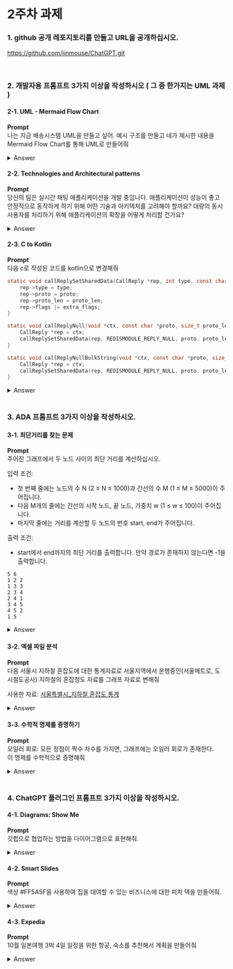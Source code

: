 # 2주차 과제

### 1. github 공개 레포지토리를 만들고 URL을 공개하십시오.
https://github.com/jinmouse/ChatGPT.git

<br>

### 2. 개발자용 프롬프트 3가지 이상을 작성하시오 ( 그 중 한가지는 UML 과제 )
#### 2-1. UML - Mermaid Flow Chart
**Prompt**  
나는 지금 배송시스템 UML을 만들고 싶어. 예시 구조를 만들고 네가 제시한 내용을 Mermaid Flow Chart를 통해 UML로 만들어줘
<details>
<summary>Answer</summary>

먼저, 간단한 배송 시스템의 UML을 설계해볼게요. 여기에는 주요한 클래스와 그들 간의 관계를 포함하겠습니다. 다음은 예시 구조입니다:

Customer:

Attributes: customerID, name, address, phoneNumber
Operations: placeOrder(), trackOrder()
Order:

Attributes: orderID, datePlaced, deliveryDate, status
Operations: updateStatus(), getEstimatedDelivery()
Product:

Attributes: productID, name, price, description
Operations: addStock(), deductStock()
DeliveryPerson:

Attributes: employeeID, name, currentLocation
Operations: assignOrder(), updateLocation()
DeliveryVehicle:

Attributes: vehicleID, type, capacity, currentLocation
Operations: assignDriver(), updateLocation()
관계:

Customer는 여러 개의 Order를 가질 수 있습니다.
각 Order는 여러 개의 Product를 가질 수 있습니다.
Order는 하나의 DeliveryPerson에 할당될 수 있습니다.
DeliveryPerson은 하나의 DeliveryVehicle를 운전할 수 있습니다.
이제 이 구조를 Mermaid flowchart를 통해 표현해봅니다:
```
뭐냐???
```
```mermaid
classDiagram
    Customer "1" -- "*" Order : places
    Order "1" -- "*" Product : contains
    DeliveryPerson -- Order : delivers
    DeliveryPerson -- DeliveryVehicle : drives

    class Customer {
        +customerID
        +name
        +address
        +phoneNumber
        +placeOrder()
        +trackOrder()
    }

    class Order {
        +orderID
        +datePlaced
        +deliveryDate
        +status
        +updateStatus()
        +getEstimatedDelivery()
    }

    class Product {
        +productID
        +name
        +price
        +description
        +addStock()
        +deductStock()
    }

    class DeliveryPerson {
        +employeeID
        +name
        +currentLocation
        +assignOrder()
        +updateLocation()
    }

    class DeliveryVehicle {
        +vehicleID
        +type
        +capacity
        +currentLocation
        +assignDriver()
        +updateLocation()
    }

```
이 플로우 차트를 Mermaid가 지원하는 도구나 플러그인에 입력하면 시각적인 UML 다이어그램이 생성됩니다. 필요에 따라 수정하거나 확장할 수 있습니다.
</details>

#### 2-2. Technologies and Architectural patterns
**Prompt**  
당신의 팀은 실시간 채팅 애플리케이션을 개발 중입니다. 애플리케이션이 성능이 좋고 안정적으로 동작하게 하기 위해 어떤 기술과 아키텍처를 고려해야 할까요? 대량의 동시 사용자를 처리하기 위해 애플리케이션의 확장을 어떻게 처리할 건가요?
<details>
<summary>Answer</summary>


실시간 채팅 애플리케이션을 개발할 때 고려해야 할 기술과 아키텍처는 다음과 같습니다:

+ 프로토콜 선택: WebSocket은 실시간 양방향 통신을 위한 표준 프로토콜로, HTTP보다 효율적인 실시간 데이터 전송을 제공합니다.
+ 메시징 브로커: RabbitMQ, Kafka와 같은 메시징 브로커를 사용하여 대량의 메시지를 효과적으로 처리하고 분산 시스템 간의 메시지 전달을 보장합니다.
+ 데이터베이스 선택: 채팅 메시지, 사용자 정보, 채널 정보 등을 저장하기 위한 데이터베이스 선택이 필요합니다. NoSQL 데이터베이스(예: Cassandra, MongoDB)는 확장성과 유연성을 제공합니다.
+ 분산 시스템: 마이크로서비스 아키텍처를 채택하여 각 서비스를 독립적으로 확장 및 유지보수할 수 있게 합니다.
+ 로드 밸런서: 여러 서버 인스턴스에 걸쳐 요청을 분산시키기 위해 로드 밸런서(예: Nginx, HAProxy)를 사용합니다.
+ 스케일링: 수평 스케일링을 통해 시스템의 로드에 따라 서버 인스턴스를 추가하거나 제거함으로써 대량의 동시 사용자를 처리합니다.
+ 장애 회복: 사용자의 세션 정보나 중요 메시지를 분산된 서버나 데이터 센터에 복제하여 한 지점에서의 장애가 전체 시스템에 영향을 미치지 않게 합니다.
+ 캐싱: Redis나 Memcached와 같은 인메모리 데이터 저장소를 사용하여 자주 접근하는 데이터를 빠르게 검색할 수 있게 합니다.
+ 보안: HTTPS, JWT 등의 기술을 사용하여 데이터를 암호화하고 사용자 인증 및 인가를 처리합니다.
+ 모니터링 및 로깅: 시스템의 상태를 실시간으로 모니터링하고 문제 발생 시 적절한 대응을 할 수 있도록 로그를 기록합니다.

이러한 아키텍처와 기술을 통해 실시간 채팅 애플리케이션을 성능 있고 안정적으로 운영하며, 확장성을 갖출 수 있습니다.
</details>

#### 2-3. C to Kotlin
**Prompt**  
다음 c로 작성된 코드를 kotlin으로 변경해줘
```c
static void callReplySetSharedData(CallReply *rep, int type, const char *proto, size_t proto_len, int extra_flags) {
    rep->type = type;
    rep->proto = proto;
    rep->proto_len = proto_len;
    rep->flags |= extra_flags;
}

static void callReplyNull(void *ctx, const char *proto, size_t proto_len) {
    CallReply *rep = ctx;
    callReplySetSharedData(rep, REDISMODULE_REPLY_NULL, proto, proto_len, REPLY_FLAG_RESP3);
}

static void callReplyNullBulkString(void *ctx, const char *proto, size_t proto_len) {
    CallReply *rep = ctx;
    callReplySetSharedData(rep, REDISMODULE_REPLY_NULL, proto, proto_len, 0);
}
```
<details>
<summary>Answer</summary>

C에서 Kotlin으로 변환하면서 일부 내용은 가정해야 할 수 있습니다. Kotlin에서는 특정 타입에 대한 정확한 대응이 C와 다를 수 있으므로, 이를 고려하여 아래와 같이 변환하겠습니다:
```kotlin
data class CallReply(
    var type: Int,
    var proto: String,
    var protoLen: Int,
    var flags: Int
)

fun callReplySetSharedData(rep: CallReply, type: Int, proto: String, protoLen: Int, extraFlags: Int) {
    rep.type = type
    rep.proto = proto
    rep.protoLen = protoLen
    rep.flags = rep.flags or extraFlags
}

fun callReplyNull(ctx: Any, proto: String, protoLen: Int) {
    val rep = ctx as CallReply
    callReplySetSharedData(rep, REDISMODULE_REPLY_NULL, proto, protoLen, REPLY_FLAG_RESP3)
}

fun callReplyNullBulkString(ctx: Any, proto: String, protoLen: Int) {
    val rep = ctx as CallReply
    callReplySetSharedData(rep, REDISMODULE_REPLY_NULL, proto, protoLen, 0)
}

// Constants
const val REDISMODULE_REPLY_NULL = // your value here
const val REPLY_FLAG_RESP3 = // your value here
```

주의사항:
+ CallReply 구조체를 data class로 표현했습니다.
+ C의 size_t는 일반적으로 32-bit 또는 64-bit의 부호 없는 정수로, Kotlin에서는 정확한 대응이 없습니다. 여기서는 간단하게 Int로 대체했습니다.
+ 함수 매개변수의 타입들은 가정을 바탕으로 작성되었습니다.
+ 상수 REDISMODULE_REPLY_NULL 및 REPLY_FLAG_RESP3는 적절한 값으로 설정해야 합니다.
+ C의 void *는 Any로 대체하였고, 이를 CallReply로 타입 캐스팅합니다.
+ 실제 사용 전에 코드의 타입과 로직을 확인 및 조정하는 것이 좋습니다.
</details>

<br>

### 3. ADA 프롬프트 3가지 이상을 작성하시오.
#### 3-1. 최단거리를 찾는 문제
**Prompt**  
주어진 그래프에서 두 노드 사이의 최단 거리를 계산하십시오.

입력 조건:
+ 첫 번째 줄에는 노드의 수 N (2 ≤ N ≤ 1000)과 간선의 수 M (1 ≤ M ≤ 5000)이 주어집니다.
+ 다음 M개의 줄에는 간선의 시작 노드, 끝 노드, 가중치 w (1 ≤ w ≤ 100)이 주어집니다.
+ 마지막 줄에는 거리를 계산할 두 노드의 번호 start, end가 주어집니다.

출력 조건:
+ start에서 end까지의 최단 거리를 출력합니다. 만약 경로가 존재하지 않는다면 -1을 출력합니다.

```
5 6
1 2 2
1 3 3
2 3 4
2 4 1
3 4 5
4 5 2
1 5
```
<details>
<summary>Answer</summary>

다익스트라 알고리즘을 사용하여 주어진 시작 노드에서 모든 노드까지의 최단 거리를 계산할 수 있습니다.  
이 코드는 다익스트라 알고리즘을 사용하여 주어진 시작 노드에서 다른 모든 노드까지의 최단 거리를 계산합니다.

```java
import java.util.*
import kotlin.collections.ArrayList

data class Edge(val to: Int, val weight: Int)

fun dijkstra(graph: List<List<Edge>>, start: Int): IntArray {
    val distance = IntArray(graph.size) { Int.MAX_VALUE }
    distance[start] = 0

    val pq = PriorityQueue<Pair<Int, Int>>(compareBy { it.second })
    pq.add(Pair(start, 0))

    while (pq.isNotEmpty()) {
        val (node, dist) = pq.poll()
        if (distance[node] < dist) continue

        for (edge in graph[node]) {
            val cost = dist + edge.weight
            if (cost < distance[edge.to]) {
                distance[edge.to] = cost
                pq.add(Pair(edge.to, cost))
            }
        }
    }

    return distance
}

fun main() {
    val (n, m) = readLine()!!.split(" ").map { it.toInt() }
    val graph = List(n + 1) { ArrayList<Edge>() }

    repeat(m) {
        val (from, to, weight) = readLine()!!.split(" ").map { it.toInt() }
        graph[from].add(Edge(to, weight))
    }

    val (start, end) = readLine()!!.split(" ").map { it.toInt() }
    val distances = dijkstra(graph, start)
    println(if (distances[end] == Int.MAX_VALUE) -1 else distances[end])
}
```

위 문제에 대한 정답은 ```8```입니다.
</details>

#### 3-2. 엑셀 파일 분석
**Prompt**  
다음 서울시 지하철 혼잡도에 대한 통계자료로 서울지역에서 운행중인(서울메트로, 도시철도공사) 지하철의 혼잡정도 자료를 그래프 자료로 변해줘

사용한 자료:
[서울특별시_지하철 혼잡도 통계](https://www.data.go.kr/tcs/dss/selectFileDataDetailView.do?publicDataPk=15085227)  
<details>
<summary>Answer</summary>

먼저 업로드된 파일을 확인해보겠습니다.  
데이터를 확인해보니, 서울교통공사와 서울메트로, 도시철도공사의 각 노선별 혼잡도에 대한 정보가 포함되어 있습니다.

우선 각 기관별로 나눈 뒤, 이들을 그래프로 시각화해보겠습니다.
+ 서울교통공사의 혼잡도
+ 서울메트로의 혼잡도
+ 도시철도공사의 혼잡도

이 세 가지를 각각 그래프로 나타내보겠습니다.

![image](https://github.com/Ilpyo-Yang/study-chatgpt-chatbot/assets/67682215/9fed8f78-6a6f-4649-92b6-ee6477d001f8)
![image](https://github.com/Ilpyo-Yang/study-chatgpt-chatbot/assets/67682215/f6f4d602-53e7-4fd0-9567-87a2bca11540)
![image](https://github.com/Ilpyo-Yang/study-chatgpt-chatbot/assets/67682215/cff2e2f9-eb36-47d2-9016-474081f09c90)

서울교통공사, 서울메트로, 도시철도공사의 혼잡도에 대한 그래프를 표시하였습니다.
+ 그래프에서는 각 노선별 혼잡도가 연도별로 어떻게 변화하였는지 확인할 수 있습니다.
+ 일부 노선의 경우 데이터가 없는 연도가 있습니다.
  
혼잡도에 대한 특별한 분석이나 추가적인 요청이 있으시면 알려주시기 바랍니다.
</details>
  
#### 3-3. 수학적 명제를 증명하기 
**Prompt**  
오일러 회로: 모든 정점이 짝수 차수를 가지면, 그래프에는 오일러 회로가 존재한다.  
이 명제를 수학적으로 증명해줘
<details>
<summary>Answer</summary>

오일러의 정리에 따라 그래프에서 모든 정점이 짝수 차수를 가질 때 오일러 회로가 존재한다는 것을 증명할 수 있습니다. 여기에 대한 증명은 다음과 같습니다:
정의: 
+ 그래프에서 정점의 '차수'는 해당 정점에서 나가는 간선의 수입니다.
+ 그래프에서 '오일러 회로'는 그래프의 모든 간선을 정확히 한 번씩만 거쳐 시작점으로 돌아오는 회로입니다.

증명:
+ 모든 정점의 차수가 짝수인 그래프를 가정합시다.
+ 그래프에서 임의의 정점을 시작점으로 선택합니다.
+ 시작점에서 시작하여 아무 간선도 두 번 지나치지 않고 계속 갑니다.
+ 모든 정점의 차수가 짝수이므로, 새로운 정점에 도착할 때마다 항상 나갈 수 있는 다른 간선이 있습니다 (처음의 간선을 제외하면 남은 간선의 수는 항상 홀수이므로 최소 하나 이상의 간선이 있어야 합니다).
+ 이 경로는 반드시 시작점으로 돌아와야 합니다. 왜냐하면 시작점을 제외한 모든 정점에서 들어오는 간선마다 나가는 간선이 있기 때문입니다.
+ 이 경로가 그래프의 모든 간선을 포함하는 경우, 오일러 회로가 완성되고 증명이 종료됩니다.
+ 그렇지 않은 경우, 아직 방문하지 않은 간선이 있는 정점을 찾습니다. 이러한 정점의 차수는 짝수이므로, 이 정점에서 시작하여 새로운 회로를 만들 수 있습니다. 이 회로는 원래의 경로와 결합하여 더 긴 회로를 형성합니다.
+ 모든 간선이 이 회로에 포함될 때까지 7단계를 반복합니다.
+ 결국, 오일러 회로가 형성됩니다.

따라서 모든 정점의 차수가 짝수인 그래프에는 오일러 회로가 존재한다는 것이 증명되었습니다.
</details>

<br>

### 4. ChatGPT 플러그인 프롬프트 3가지 이상을 작성하시오.
#### 4-1. Diagrams: Show Me
**Prompt**  
깃헙으로 협업하는 방법을 다이어그램으로 표현해줘.
<details>
<summary>Answer</summary>
  
깃헙으로 협업하는 방법을 나타내는 다이어그램입니다:  
![image](https://github.com/Ilpyo-Yang/study-chatgpt-chatbot/assets/67682215/e27c06ec-fe37-4d83-8737-f4afed1a6196)

commit: 초기 커밋을 두 번 수행합니다.
branch develop: 'develop' 브랜치를 생성합니다.
checkout develop: 'develop' 브랜치로 전환합니다.
commit: 'develop' 브랜치에서 커밋을 두 번 수행합니다.
checkout main: 다시 'main' 브랜치로 전환합니다.
merge develop: 'develop' 브랜치의 변경 사항을 'main' 브랜치로 병합합니다.
commit: 'main' 브랜치에서 추가로 커밋을 두 번 수행합니다.

이 다이어그램은 기본적인 깃헙의 브랜치 전략을 보여줍니다. 'develop' 브랜치에서 작업을 수행한 후, 그 작업을 'main' 브랜치로 병합하는 과정을 나타냅니다.
</details>

#### 4-2. Smart Slides
**Prompt**  
색상 #FF5A5F을 사용하여 집을 대여할 수 있는 비즈니스에 대한 피치 덱을 만들어줘.
<details>
<summary>Answer</summary>
  
집을 대여할 수 있는 비즈니스에 대한 피치 덱를 다운로드 받으실 수 있습니다.
피드백을 통해 제품을 개선하는 데 도움을 주시면 감사하겠습니다. 여기에서 설문조사에 참여해주실 수 있습니다.
슬라이드가 만족스러우신가요? 추가적인 요청이나 수정 사항이 있으시면 알려주세요!

[ee6a60b9-4d99-4f6e-a91c-749a6563871d.pptx](https://github.com/Ilpyo-Yang/study-chatgpt-chatbot/files/12655232/ee6a60b9-4d99-4f6e-a91c-749a6563871d.pptx)
</details>

#### 4-3. Expedia
**Prompt**  
10월 일본여행 3박 4일 일정을 위한 항공, 숙소를 추천해서 계획을 만들어줘
<details>
<summary>Answer</summary>

물론이죠! 10월에 일본 여행을 계획하시는군요. 멋진 선택입니다! 😊  

먼저, 숙소를 추천해 드리겠습니다.  
여행하실 도시나 지역을 알려주실 수 있나요? (예: 도쿄, 오사카, 교토 등)  
항공편을 위해 출발하실 도시나 공항 이름을 알려주시면 감사하겠습니다.  
이 정보를 토대로 최적의 추천을 드리겠습니다!  

```
오사카 여행이고 인천 출발로 계획해줘
```

먼저, 오사카 현 내의 오사카 및 주변 지역에 대한 숙소 추천을 드리겠습니다!

1. Hotel Nikko Osaka
+ 위치: Shinsaibashi 지역, Dotonbori Glico Sign 및 Hozenji-Yokocho Alley에서 15분 거리. Shinsaibashi Station은 도보로 2분, Yotsubashi Station은 5분 거리에 있습니다.
+ 설명: 5개의 레스토랑, 바/라운지, 커피숍 등이 있으며, 공용 지역에서 무료 Wi-Fi를 이용하실 수 있습니다.
+ 별점: 4.0
+ 고객 평점: 9.2 / 10.0 (리뷰 2199개)
+ 가격: 일 평균 $141.09 (프로모션: 15% 할인)
+ 예약하기

2. Centara Grand Hotel Osaka
+ 위치: Namba 지역, Nipponbashi, Hozenji-Yokocho Alley, Dotonbori Glico Sign에서 15분 거리. Namba Station (Nankai)은 도보로 6분, Imaimiyaebisu Station은 10분 거리에 있습니다.
+ 설명: 5개의 레스토랑, 2개의 바/라운지, 풀 서비스 스파 등이 있으며, 공용 지역에서 무료 Wi-Fi를 이용하실 수 있습니다.
+ 별점: 4.5
+ 고객 평점: 9.0 / 10.0 (리뷰 39개)
+ 가격: 일 평균 $216.16 (특별 프로모션)
+ 예약하기
  
3. APA HOTEL＆RESORT〈OSAKA UMEDA EKI TOWER〉
+ 위치: Kita 지역, HEP Five Shopping Mall, Grand Front Osaka Mall, Umeda Sky Building에서 2마일 이내. Umeda Station (Hanshin)은 도보로 8분, Nishi-Umieda Station은 9분 거리에 있습니다.
+ 설명: 2개의 레스토랑, 커피숍 등이 있으며, 공용 지역에서 무료 Wi-Fi를 이용하실 수 있습니다.
+ 별점: 3.0
+ 고객 평점: 8.6 / 10.0 (리뷰 457개)
+ 가격: 일 평균 $79.93 (프로모션: 10% 할인)
+ 예약하기
  
이 중에서 어떤 숙소가 마음에 드시나요? 또한, 다음으로 항공편 추천을 진행하겠습니다. 원하시는 항공편의 특별한 조건이나 선호사항이 있으시면 알려주세요! 😊
</details>
